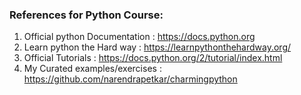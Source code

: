 ### References for Python Course:

1. Official python Documentation        : https://docs.python.org
2. Learn python the Hard way            : https://learnpythonthehardway.org/
3. Official Tutorials                   : https://docs.python.org/2/tutorial/index.html
4. My Curated examples/exercises        : https://github.com/narendrapetkar/charmingpython
